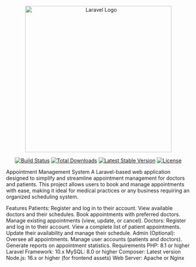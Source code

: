 <p align="center"> <a href="https://laravel.com" target="_blank"> <img src="https://raw.githubusercontent.com/laravel/art/master/logo-lockup/5%20SVG/2%20CMYK/1%20Full%20Color/laravel-logolockup-cmyk-red.svg" width="400" alt="Laravel Logo"> </a> </p> <p align="center"> <a href="https://github.com/laravel/framework/actions"><img src="https://github.com/laravel/framework/workflows/tests/badge.svg" alt="Build Status"></a> <a href="https://packagist.org/packages/laravel/framework"><img src="https://img.shields.io/packagist/dt/laravel/framework" alt="Total Downloads"></a> <a href="https://packagist.org/packages/laravel/framework"><img src="https://img.shields.io/packagist/v/laravel/framework" alt="Latest Stable Version"></a> <a href="https://packagist.org/packages/laravel/framework"><img src="https://img.shields.io/packagist/l/laravel/framework" alt="License"></a> </p>
Appointment Management System
A Laravel-based web application designed to simplify and streamline appointment management for doctors and patients. This project allows users to book and manage appointments with ease, making it ideal for medical practices or any business requiring an organized scheduling system.

Features
Patients:
Register and log in to their account.
View available doctors and their schedules.
Book appointments with preferred doctors.
Manage existing appointments (view, update, or cancel).
Doctors:
Register and log in to their account.
View a complete list of patient appointments.
Update their availability and manage their schedule.
Admin (Optional):
Oversee all appointments.
Manage user accounts (patients and doctors).
Generate reports on appointment statistics.
Requirements
PHP: 8.1 or higher
Laravel Framework: 10.x
MySQL: 8.0 or higher
Composer: Latest version
Node.js: 16.x or higher (for frontend assets)
Web Server: Apache or Nginx

